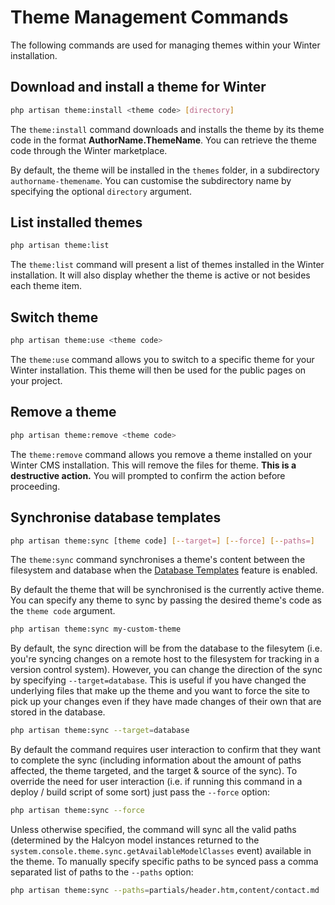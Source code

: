# Theme Management Commands

The following commands are used for managing themes within your Winter installation.

## Download and install a theme for Winter

```bash
php artisan theme:install <theme code> [directory]
```

The `theme:install` command downloads and installs the theme by its theme code in the format **AuthorName.ThemeName**. You can retrieve the theme code through the Winter marketplace.

By default, the theme will be installed in the `themes` folder, in a subdirectory `authorname-themename`. You can customise the subdirectory name by specifying the optional `directory` argument.

## List installed themes

```bash
php artisan theme:list
```

The `theme:list` command will present a list of themes installed in the Winter installation. It will also display whether the theme is active or not besides each theme item.

## Switch theme

```bash
php artisan theme:use <theme code>
```

The `theme:use` command allows you to switch to a specific theme for your Winter installation. This theme will then be used for the public pages on your project.

## Remove a theme

```bash
php artisan theme:remove <theme code>
```

The `theme:remove` command allows you remove a theme installed on your Winter CMS installation. This will remove the files for theme. **This is a destructive action.** You will prompted to confirm the action before proceeding.

## Synchronise database templates

```bash
php artisan theme:sync [theme code] [--target=] [--force] [--paths=]
```

The `theme:sync` command synchronises a theme's content between the filesystem and database when the [Database Templates](../cms/themes#database-driven-themes) feature is enabled.

By default the theme that will be synchronised is the currently active theme. You can specify any theme to sync by passing the desired theme's code as the `theme code` argument.

```bash
php artisan theme:sync my-custom-theme
```

By default, the sync direction will be from the database to the filesytem (i.e. you're syncing changes on a remote host to the filesystem for tracking in a version control system). However, you can change the direction of the sync by specifying `--target=database`. This is useful if you have changed the underlying files that make up the theme and you want to force the site to pick up your changes even if they have made changes of their own that are stored in the database.

```bash
php artisan theme:sync --target=database
```

By default the command requires user interaction to confirm that they want to complete the sync (including information about the amount of paths affected, the theme targeted, and the target & source of the sync). To override the need for user interaction (i.e. if running this command in a deploy / build script of some sort) just pass the `--force` option:

```bash
php artisan theme:sync --force
```

Unless otherwise specified, the command will sync all the valid paths (determined by the Halcyon model instances returned to the `system.console.theme.sync.getAvailableModelClasses` event) available in the theme. To manually specify specific paths to be synced pass a comma separated list of paths to the `--paths` option:

```bash
php artisan theme:sync --paths=partials/header.htm,content/contact.md
```
